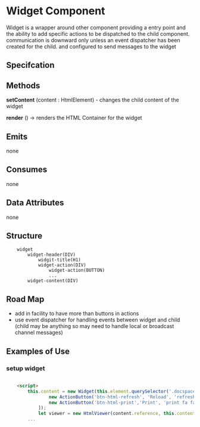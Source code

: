 # Widget Component
Widget is a wrapper around other component providing a entry point and the ability to
add specific actions to be dispatched to the child component. communication is downward only 
unless an event dispatcher has been created for the child. and configured to send messages to the widget

## Specifcation

## Methods

**setContent** (content : HtmlElement) - changes the child content of the widget

**render** () -> renders the HTML Container for the widget

## Emits

none

## Consumes

none 

## Data Attributes

none

## Structure

```
    widget
        widget-header(DIV)
            widgit-title(H1)
            widget-action(DIV)
                widget-action(BUTTON)
                ...
        widget-content(DIV)
```

## Road Map

- add in facility to have more than buttons in actions 
- use event dispatcher for handling events between widget and child (child may be anything so may need to handle local or broadcast channel messages)

## Examples of Use

### setup widget

```html

    <script>
        this.content = new Widget(this.element.querySelector('.docspace-content'), '', [
                new ActionButton('btn-html-refresh', 'Reload', 'refresh fa fa-refresh', 'refresh'),
                new ActionButton('btn-html-print','Print', 'print fa fa-print', 'print')
            ]); 
            let viewer = new HtmlViewer(content.reference, this.content.contentElement);
        ...
```






